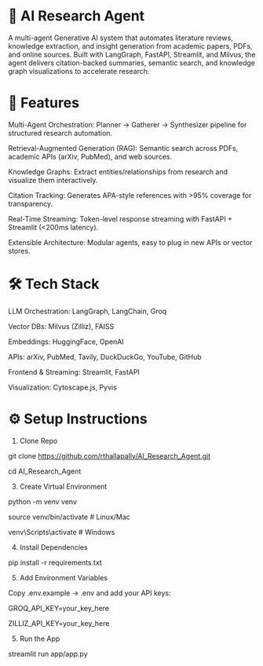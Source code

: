 # 🧠 AI Research Agent

A multi-agent Generative AI system that automates literature reviews, knowledge extraction, and insight generation from academic papers, PDFs, and online sources. Built with LangGraph, FastAPI, Streamlit, and 
Milvus, the agent delivers citation-backed summaries, semantic search, and knowledge graph visualizations to accelerate research.

# 🚀 Features

Multi-Agent Orchestration: Planner → Gatherer → Synthesizer pipeline for structured research automation.

Retrieval-Augmented Generation (RAG): Semantic search across PDFs, academic APIs (arXiv, PubMed), and web sources.

Knowledge Graphs: Extract entities/relationships from research and visualize them interactively.

Citation Tracking: Generates APA-style references with >95% coverage for transparency.

Real-Time Streaming: Token-level response streaming with FastAPI + Streamlit (<200ms latency).

Extensible Architecture: Modular agents, easy to plug in new APIs or vector stores.

# 🛠️ Tech Stack

LLM Orchestration: LangGraph, LangChain, Groq

Vector DBs: Milvus (Zilliz), FAISS

Embeddings: HuggingFace, OpenAI

APIs: arXiv, PubMed, Tavily, DuckDuckGo, YouTube, GitHub

Frontend & Streaming: Streamlit, FastAPI

Visualization: Cytoscape.js, Pyvis


# ⚙️ Setup Instructions

1. Clone Repo
   
git clone https://github.com/rthallapally/AI_Research_Agent.git

cd AI_Research_Agent

3. Create Virtual Environment

python -m venv venv

source venv/bin/activate   # Linux/Mac

venv\Scripts\activate      # Windows

4. Install Dependencies

pip install -r requirements.txt

5. Add Environment Variables

Copy .env.example → .env and add your API keys:

GROQ_API_KEY=your_key_here

ZILLIZ_API_KEY=your_key_here

5. Run the App

streamlit run app/app.py
